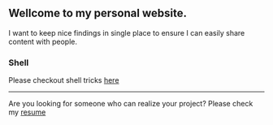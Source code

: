 ## Wellcome to my personal website.

I want to keep nice findings in single place to ensure I can easily share content with people.

### Shell

Please checkout shell tricks [here](shell)

---

Are you looking for someone who can realize your project? Please check my [resume](resume)
